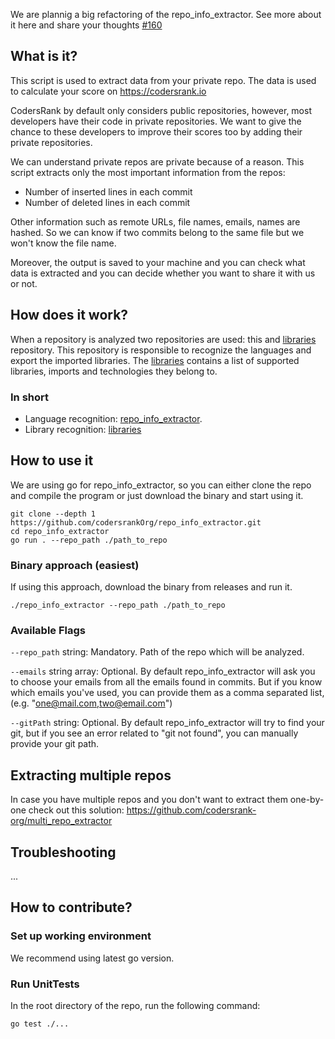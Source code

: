 We are plannig a big refactoring of the repo_info_extractor. See more about it here and share your thoughts [#160](https://github.com/codersrank-org/repo_info_extractor/issues/160)
## What is it?
This script is used to extract data from your private repo. The data is used to calculate your score on https://codersrank.io

CodersRank by default only considers public repositories, however, most developers have their code in private repositories. We want to give the chance to these developers to improve their scores too by adding their private repositories.

We can understand private repos are private because of a reason. This script extracts only the most important information from the repos:
- Number of inserted lines in each commit
- Number of deleted lines in each commit

Other information such as remote URLs, file names, emails, names are hashed. So we can know if two commits belong to the same file but we won't know the file name.

Moreover, the output is saved to your machine and you can check what data is extracted and you can decide whether you want to share it with us or not.

## How does it work?
When a repository is analyzed two repositories are used: this and [libraries](https://github.com/codersrank-org/libraries) repository. 
This repository is responsible to recognize the languages and export the imported libraries.
The [libraries](https://github.com/codersrank-org/libraries) contains a list of supported libraries, imports and technologies they belong to. 

### In short
- Language recognition: [repo_info_extractor](https://github.com/codersrank-org/repo_info_extractor/).
- Library recognition: [libraries](https://github.com/codersrank-org/libraries)

## How to use it
We are using go for repo_info_extractor, so you can either clone the repo and compile the program or just download the binary and start using it.

```
git clone --depth 1 https://github.com/codersrankOrg/repo_info_extractor.git
cd repo_info_extractor
go run . --repo_path ./path_to_repo
```

### Binary approach (easiest)
If using this approach, download the binary from releases and run it.

```
./repo_info_extractor --repo_path ./path_to_repo
```

### Available Flags

`--repo_path` string: Mandatory. Path of the repo which will be analyzed.

`--emails` string array: Optional. By default repo_info_extractor will ask you to choose your emails from all the emails found in commits. But if you know which emails you've used, you can provide them as a comma separated list,  (e.g. "one@mail.com,two@email.com")

`--gitPath` string: Optional. By default repo_info_extractor will try to find your git, but if you see an error related to "git not found", you can manually provide your git path.

## Extracting multiple repos
In case you have multiple repos and you don't want to extract them one-by-one check out this solution: https://github.com/codersrank-org/multi_repo_extractor


## Troubleshooting

...
## How to contribute?

### Set up working environment
We recommend using latest go version.

### Run UnitTests 
In the root directory of the repo, run the following command:

```
go test ./...
```
